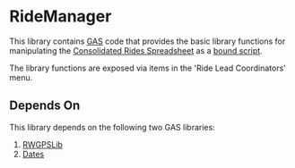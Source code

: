 # RideManager
This library contains [GAS](https://developers.google.com/apps-script) code that provides the basic library functions for manipulating the [Consolidated Rides Spreadsheet](https://docs.google.com/spreadsheets/d/1kEPFyWarRLxS5oEww5dDosAh-k5CtGE-b-dE7EOOicU/edit?usp=sharing) 
as a [bound script](https://developers.google.com/apps-script/guides/bound).

The library functions are exposed via items in the 'Ride Lead Coordinators' menu.

## Depends On
This library depends on the following two GAS libraries:
1. [RWGPSLib](https://github.com/TobyHFerguson/RWGPSLib)
1. [Dates](https://github.com/TobyHFerguson/Dates)
